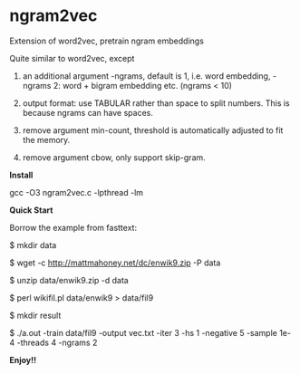 # ngram2vec
Extension of word2vec, pretrain ngram embeddings


Quite similar to word2vec, except 

1. an additional argument -ngrams, default is 1, i.e. word embedding, -ngrams 2: word + bigram embedding etc. (ngrams < 10)

2. output format: use TABULAR rather than space to split numbers. This is because ngrams can have spaces. 

3. remove argument min-count, threshold is automatically adjusted to fit the memory.

4. remove argument cbow, only support skip-gram.

**Install**

gcc -O3 ngram2vec.c -lpthread -lm

**Quick Start**

Borrow the example from fasttext:


$ mkdir data

$ wget -c http://mattmahoney.net/dc/enwik9.zip -P data

$ unzip data/enwik9.zip -d data

$ perl wikifil.pl data/enwik9 > data/fil9

$ mkdir result

$ ./a.out -train data/fil9 -output vec.txt -iter 3 -hs 1 -negative 5 -sample 1e-4 -threads 4 -ngrams 2

**Enjoy!!**
